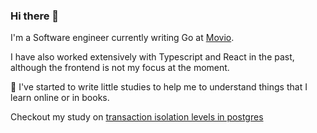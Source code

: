 ### Hi there 👋

<!--
**Justin-Yoon/Justin-Yoon** is a ✨ _special_ ✨ repository because its `README.md` (this file) appears on your GitHub profile.

Here are some ideas to get you started:

- 🔭 I’m currently working on ...
- 🌱 I’m currently learning ...
- 👯 I’m looking to collaborate on ...
- 🤔 I’m looking for help with ...
- 💬 Ask me about ...
- 📫 How to reach me: ...
- 😄 Pronouns: ...
- ⚡ Fun fact: ...
-->
I'm a Software engineer currently writing Go at [Movio](https://github.com/movio). 

I have also worked extensively with Typescript and React in the past, although the frontend is not my focus at the moment.

📖 I've started to write little studies to help me to understand things that I learn online or in books.

Checkout my study on [transaction isolation levels in postgres](https://github.com/Justin-Yoon/transaction-isolation) 
